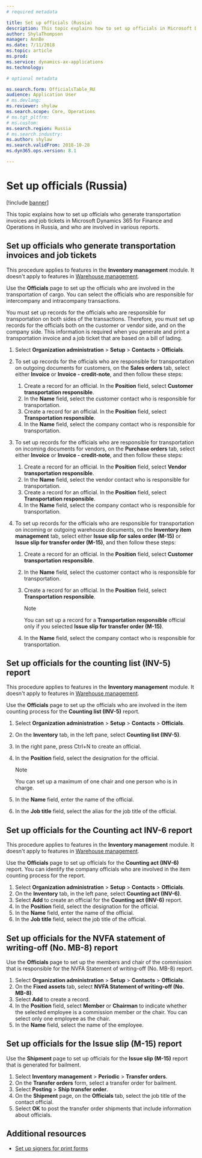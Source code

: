 ```yaml
---
# required metadata

title: Set up officials (Russia)
description: This topic explains how to set up officials in Microsoft Dynamics 365 for Finance and Operations in Russia.
author: ShylaThompson
manager: AnnBe
ms.date: 7/11/2018
ms.topic: article
ms.prod: 
ms.service: dynamics-ax-applications
ms.technology: 

# optional metadata

ms.search.form: OfficialsTable_RU  
audience: Application User
# ms.devlang: 
ms.reviewer: shylaw
ms.search.scope: Core, Operations
# ms.tgt_pltfrm: 
# ms.custom: 
ms.search.region: Russia
# ms.search.industry: 
ms.author: shylaw
ms.search.validFrom: 2018-10-28
ms.dyn365.ops.version: 8.1

---
```


# Set up officials (Russia)
[!include [banner](../includes/banner.md)]

This topic explains how to set up officials who generate transportation invoices and job tickets in Microsoft Dynamics 365 for Finance and Operations in Russia, and who are involved in various reports.

## Set up officials who generate transportation invoices and job tickets

This procedure applies to features in the **Inventory management** module. It doesn't apply to features in [Warehouse management](../../supply-chain/warehousing/warehouse-management-overview.md).

Use the **Officials** page to set up the officials who are involved in the transportation of cargo. You can select the officials who are responsible for intercompany and intracompany transactions.

You must set up records for the officials who are responsible for transportation on both sides of the transactions. Therefore, you must set up records for the officials both on the customer or vendor side, and on the company side. This information is required when you generate and print a transportation invoice and a job ticket that are based on a bill of lading.

1. Select **Organization administration** \> **Setup** \> **Contacts** \> **Officials**.
2. To set up records for the officials who are responsible for transportation on outgoing documents for customers, on the **Sales orders** tab, select either **Invoice** or **Invoice - credit-note**, and then follow these steps:

    1. Create a record for an official. In the **Position** field, select **Customer transportation responsible**.
    2. In the **Name** field, select the customer contact who is responsible for transportation.
    3. Create a record for an official. In the **Position** field, select **Transportation responsible**.
    4. In the **Name** field, select the company contact who is responsible for transportation.

3. To set up records for the officials who are responsible for transportation on incoming documents for vendors, on the **Purchase orders** tab, select either **Invoice** or **Invoice - credit-note**, and then follow these steps:

    1. Create a record for an official. In the **Position** field, select **Vendor transportation responsible**.
    2. In the **Name** field, select the vendor contact who is responsible for transportation.
    3. Create a record for an official. In the **Position** field, select **Transportation responsible**.
    4. In the **Name** field, select the company contact who is responsible for transportation.

4. To set up records for the officials who are responsible for transportation on incoming or outgoing warehouse documents, on the **Inventory item management** tab, select either **Issue slip for sales order (M-15)** or **Issue slip for transfer order (M-15)**, and then follow these steps:

    1. Create a record for an official. In the **Position** field, select **Customer transportation responsible**.
    2. In the **Name** field, select the customer contact who is responsible for transportation.
    3. Create a record for an official. In the **Position** field, select **Transportation responsible**.

        > [!NOTE]
        > You can set up a record for a **Transportation responsible** official only if you selected **Issue slip for transfer order (M-15)**.

    4. In the **Name** field, select the company contact who is responsible for transportation.

## Set up officials for the counting list (INV-5) report

This procedure applies to features in the **Inventory management** module. It doesn't apply to features in [Warehouse management](../../supply-chain/warehousing/warehouse-management-overview.md).

Use the **Officials** page to set up the officials who are involved in the item counting process for the **Counting list (INV-5)** report.

1. Select **Organization administration** \> **Setup** \> **Contacts** \> **Officials**.
2. On the **Inventory** tab, in the left pane, select **Counting list (INV-5)**.
3. In the right pane, press Ctrl+N to create an official.
4. In the **Position** field, select the designation for the official.

    > [!NOTE]
    > You can set up a maximum of one chair and one person who is in charge.

5. In the **Name** field, enter the name of the official.
6. In the **Job title** field, select the alias for the job title of the official.

## Set up officials for the Counting act INV-6 report

This procedure applies to features in the **Inventory management** module. It doesn't apply to features in [Warehouse management](../../supply-chain/warehousing/warehouse-management-overview.md).

Use the **Officials** page to set up officials for the **Counting act (INV-6)** report. You can identify the company officials who are involved in the item counting process for the report.

1. Select **Organization administration** \> **Setup** \> **Contacts** \> **Officials**.
2. On the **Inventory** tab, in the left pane, select **Counting act (INV-6)**.
3. Select **Add** to create an official for the **Counting act (INV-6)** report.
4. In the **Position** field, select the designation for the official.
5. In the **Name** field, enter the name of the official.
6. In the **Job title** field, select the job title of the official.

## Set up officials for the NVFA statement of writing-off (No. MB-8) report

Use the **Officials** page to set up the members and chair of the commission that is responsible for the NVFA Statement of writing-off (No. MB-8) report.

1. Select **Organization administration** \> **Setup** \> **Contacts** \> **Officials**.
2. On the **Fixed assets** tab, select **NVFA Statement of writing-off (No. MB-8)**.
3. Select **Add** to create a record.
4. In the **Position** field, select **Member** or **Chairman** to indicate whether the selected employee is a commission member or the chair. You can select only one employee as the chair.
5. In the **Name** field, select the name of the employee.

## Set up officials for the Issue slip (M-15) report

Use the **Shipment** page to set up officials for the **Issue slip (M-15)** report that is generated for bailment.

1. Select **Inventory management** \> **Periodic** \> **Transfer orders**.
2. On the **Transfer orders** form, select a transfer order for bailment.
3. Select **Posting** \> **Ship transfer order**.
4. On the **Shipment** page, on the **Officials** tab, select the job title of the contact official.
5. Select **OK** to post the transfer order shipments that include information about officials.

## Additional resources

- [Set up signers for print forms](emea-set-up-signers-for-printing-forms.md)
